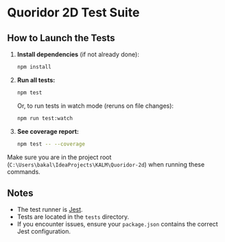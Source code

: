 # Quoridor 2D Test Suite

## How to Launch the Tests

1. **Install dependencies** (if not already done):

   ```bash
   npm install
   ```

2. **Run all tests:**

   ```bash
   npm test
   ```

   Or, to run tests in watch mode (reruns on file changes):

   ```bash
   npm run test:watch
   ```

3. **See coverage report:**

   ```bash
   npm test -- --coverage
   ```

Make sure you are in the project root (`C:\Users\bakal\IdeaProjects\KALM\Quoridor-2d`) when running these commands.

## Notes

- The test runner is [Jest](https://jestjs.io/).
- Tests are located in the `tests` directory.
- If you encounter issues, ensure your `package.json` contains the correct Jest configuration.

